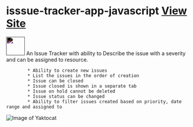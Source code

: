 # isssue-tracker-app-javascript [View Site](https://issue-tracker.neocities.org/)
<img class="project-logo" href="(https://issue-tracker.neocities.org/" src="https://cdn.iconscout.com/icon/premium/png-256-thumb/bug-tracking-6-1093037.png" style="filter: invert(1);" width="50" height="50" alt=""/>
An Issue Tracker with ability to Describe the issue with a severity and can be assigned to resource.
             
            * Ability to create new issues
            * List the issues in the order of creation
            * Issue can be closed 
            * Issue closed is shown in a separate tab
            * Issue on hold cannot be deleted
            * Issue status can be changed
            * Ability to filter issues created based on priority, date range and assigned to
![Image of Yaktocat](https://octodex.github.com/images/yaktocat.png)

